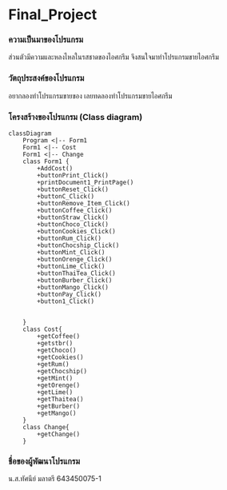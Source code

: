 # Final_Project
### ความเป็นมาของโปรแกรม
ส่วนตัวมีความและหลงไหลในรสชาดของไอศกรีม จึงสนใจมาทำโปรแกรมขายไอศกรีม
### วัตถุประสงค์ของโปรแกรม
อยากลองทำโปรแกรมขายของ เลยทดลองทำโปรแกรมขายไอศกรีม

### โครงสร้างของโปรแกรม (Class diagram) 
```mermaid
classDiagram
    Program <|-- Form1
    Form1 <|-- Cost
    Form1 <|-- Change
    class Form1 {
        +AddCost()
        +buttonPrint_Click()
        +printDocument1_PrintPage()
        +buttonReset_Click()
        +buttonC_Click()
        +buttonRemove_Item_Click()
        +buttonCoffee_Click()
        +buttonStraw_Click()
        +buttonChoco_Click()
        +buttonCookies_Click()
        +buttonRum_Click()
        +buttonChocship_Click()
        +buttonMint_Click()
        +buttonOrenge_Click()
        +buttonLime_Click()
        +buttonThaiTea_Click()
        +buttonBurber_Click()
        +buttonMango_Click()
        +buttonPay_Click()
        +button1_Click()


    }
    class Cost{
        +getCoffee()
        +getstbr()
        +getChoco()
        +getCookies()
        +getRum()
        +getChocship()
        +getMint()
        +getOrenge()
        +getLime()
        +getThaitea()
        +getBurber()
        +getMango()
    }
    class Change{
        +getChange()
    }
```

### ชื่อของผู้พัฒนาโปรแกรม
น.ส.ทัศนีย์ มลาตรี 643450075-1
